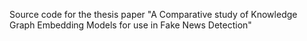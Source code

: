 Source code for the thesis paper "A Comparative study of Knowledge Graph Embedding Models for use in Fake News Detection"

